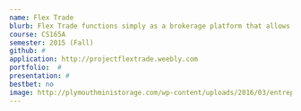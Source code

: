 ```yaml
---
name: Flex Trade
blurb: Flex Trade functions simply as a brokerage platform that allows trading of fractional shares. The ability to buy and trade shares lends itself to valuable investing strategies, such as building diverse portfolios..
course: CS165A
semester: 2015 (Fall)
github: #
application: http://projectflextrade.weebly.com
portfolio:  #
presentation: #
bestbet: no
image: http://plymouthministorage.com/wp-content/uploads/2016/03/entrepreneurship-logo-entre1.jpg
---
```

